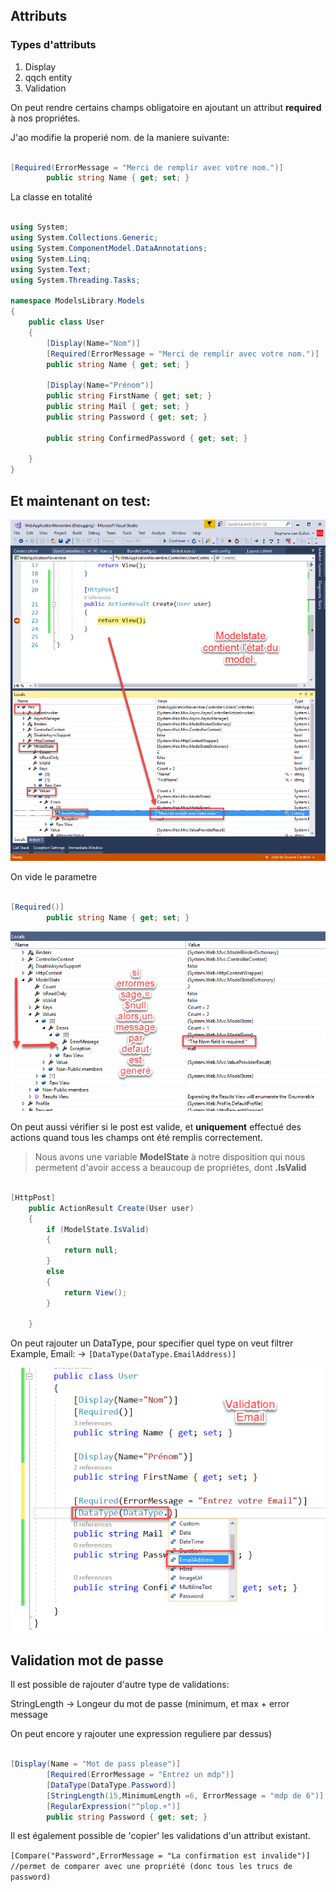 ## Attributs

### Types d'attributs

1. Display
2. qqch entity
3. Validation

On peut rendre certains champs obligatoire en ajoutant un attribut **required** à nos propriétes.

J'ao modifie la properié nom. de la maniere suivante:

```csharp

[Required(ErrorMessage = "Merci de remplir avec votre nom.")]
        public string Name { get; set; }

```
La classe en totalité

```csharp

using System;
using System.Collections.Generic;
using System.ComponentModel.DataAnnotations;
using System.Linq;
using System.Text;
using System.Threading.Tasks;

namespace ModelsLibrary.Models
{
    public class User
    {
        [Display(Name="Nom")]
        [Required(ErrorMessage = "Merci de remplir avec votre nom.")]
        public string Name { get; set; }

        [Display(Name="Prénom")]
        public string FirstName { get; set; }
        public string Mail { get; set; }
        public string Password { get; set; }
    
        public string ConfirmedPassword { get; set; }

    }
}


```


## Et maintenant on test:

![Snippet BootStrap](/images/day2/02.15.png)

On vide le parametre

```csharp

[Required()]
        public string Name { get; set; }

```

![Snippet BootStrap](/images/day2/02.16.png)

On peut aussi vérifier si le post est valide, et **uniquement** effectué des actions quand tous les champs ont été remplis correctement.

> Nous avons une variable **ModelState** à notre disposition qui nous permetent d'avoir access a beaucoup de propriétes, dont **.IsValid**

```csharp

[HttpPost]
    public ActionResult Create(User user)
    {
        if (ModelState.IsValid)
        {
            return null;
        }
        else
        {
            return View();
        }
        
    }

```

On peut rajouter un DataType, pour specifier quel type on veut filtrer Example, Email: -> ```[DataType(DataType.EmailAddress)]```

![Snippet BootStrap](/images/day2/02.17.png)

## Validation mot de passe

Il est possible de rajouter d'autre type de validations:

StringLength -> Longeur du mot de passe (minimum, et max + error message

On peut encore y rajouter une expression reguliere par dessus) 

```csharp

[Display(Name = "Mot de pass please")]
        [Required(ErrorMessage = "Entrez un mdp")]
        [DataType(DataType.Password)]
        [StringLength(15,MinimumLength =6, ErrorMessage = "mdp de 6")]
        [RegularExpression("^plop.+")]
        public string Password { get; set; }

```

Il est également possible de 'copier' les validations d'un attribut existant.

``` [Compare("Password",ErrorMessage = "La confirmation est invalide")] //permet de comparer avec une propriété (donc tous les trucs de password) ```